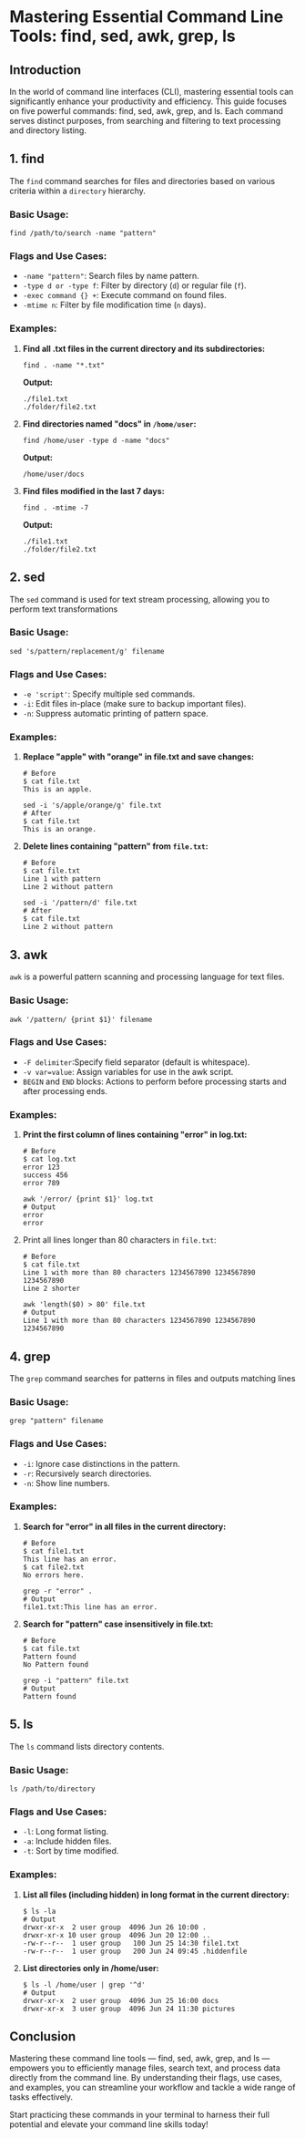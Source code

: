 # Mastering Essential Command Line Tools: find, sed, awk, grep, ls

## Introduction
In the world of command line interfaces (CLI), mastering essential tools can significantly enhance your productivity and efficiency. This guide focuses on five powerful commands: find, sed, awk, grep, and ls. Each command serves distinct purposes, from searching and filtering to text processing and directory listing.

## 1. find
The `find` command searches for files and directories based on various criteria within a `directory` hierarchy.

### Basic Usage:

```
find /path/to/search -name "pattern"
```

### Flags and Use Cases:


- `-name "pattern"`: Search files by name pattern.
- `-type d or -type f`: Filter by directory (`d`) or regular file (`f`).
- `-exec command {} +`: Execute command on found files.
- `-mtime n`: Filter by file modification time (`n` days).

### Examples:

1. **Find all .txt files in the current directory and its subdirectories:**
   ```
   find . -name "*.txt"
   ```
   **Output:**
   ```
   ./file1.txt
   ./folder/file2.txt
   ```

2. **Find directories named "docs" in `/home/user`:**
   ```
   find /home/user -type d -name "docs"
   ```
   **Output:**
   ```
   /home/user/docs
   ```
3. **Find files modified in the last 7 days:**

   ```
   find . -mtime -7
   ```
   **Output:**
   ```
   ./file1.txt
   ./folder/file2.txt
   ```

 

## 2. sed
The `sed` command is used for text stream processing, allowing you to perform text transformations

### Basic Usage:

```
sed 's/pattern/replacement/g' filename
```

### Flags and Use Cases:

- `-e 'script'`: Specify multiple sed commands.
- `-i`: Edit files in-place (make sure to backup important files).
- `-n`: Suppress automatic printing of pattern space.

### Examples:

1. **Replace "apple" with "orange" in file.txt and save changes:**

    ```
    # Before
    $ cat file.txt
    This is an apple.
    ```
    ```
    sed -i 's/apple/orange/g' file.txt
    # After
    $ cat file.txt
    This is an orange.
    ```
2. **Delete lines containing "pattern" from `file.txt`:**

    ```
    # Before
    $ cat file.txt
    Line 1 with pattern
    Line 2 without pattern
    ```
    
    ```
    sed -i '/pattern/d' file.txt
    # After
    $ cat file.txt
    Line 2 without pattern
    ```

## 3. awk
`awk` is a powerful pattern scanning and processing language for text files.

### Basic Usage:

```
awk '/pattern/ {print $1}' filename
```

### Flags and Use Cases:


- `-F delimiter`:Specify field separator (default is whitespace).
- `-v var=value`: Assign variables for use in the awk script.
- `BEGIN` and `END` blocks: Actions to perform before processing starts and after processing ends.

### Examples:

1. **Print the first column of lines containing "error" in log.txt:**
    ```
    # Before
    $ cat log.txt
    error 123
    success 456
    error 789
    ```
    ```
    awk '/error/ {print $1}' log.txt
    # Output
    error
    error
    ```
2. Print all lines longer than 80 characters in `file.txt`:
   ```
   # Before
   $ cat file.txt
   Line 1 with more than 80 characters 1234567890 1234567890 1234567890
   Line 2 shorter
   ```
   ```
   awk 'length($0) > 80' file.txt
   # Output
   Line 1 with more than 80 characters 1234567890 1234567890 1234567890
   ```

## 4. grep
The `grep` command searches for patterns in files and outputs matching lines

### Basic Usage:

```
grep "pattern" filename
```

### Flags and Use Cases:


- `-i`: Ignore case distinctions in the pattern.
- `-r`: Recursively search directories.
- `-n`: Show line numbers.


### Examples:

1. **Search for "error" in all files in the current directory:**
   ```
   # Before
   $ cat file1.txt
   This line has an error.
   $ cat file2.txt
   No errors here.
   ```
   ```
   grep -r "error" .
   # Output
   file1.txt:This line has an error.
   ```
2. **Search for "pattern" case insensitively in file.txt:**
   ```
   # Before
   $ cat file.txt
   Pattern found
   No Pattern found
   ```
   ```
   grep -i "pattern" file.txt
   # Output
   Pattern found
   ```

## 5. ls
The `ls` command lists directory contents.

### Basic Usage:

```
ls /path/to/directory
```

### Flags and Use Cases:

- `-l`: Long format listing.
- `-a`: Include hidden files.
- `-t`: Sort by time modified.


### Examples:

1. **List all files (including hidden) in long format in the current directory:**
   ```
   $ ls -la
   # Output
   drwxr-xr-x  2 user group  4096 Jun 26 10:00 .
   drwxr-xr-x 10 user group  4096 Jun 20 12:00 ..
   -rw-r--r--  1 user group   100 Jun 25 14:30 file1.txt
   -rw-r--r--  1 user group   200 Jun 24 09:45 .hiddenfile
   ```
2. **List directories only in /home/user:**
   ```
   $ ls -l /home/user | grep '^d'
   # Output
   drwxr-xr-x  2 user group  4096 Jun 25 16:00 docs
   drwxr-xr-x  3 user group  4096 Jun 24 11:30 pictures
   ```

## Conclusion
Mastering these command line tools — find, sed, awk, grep, and ls — empowers you to efficiently manage files, search text, and process data directly from the command line. By understanding their flags, use cases, and examples, you can streamline your workflow and tackle a wide range of tasks effectively.

Start practicing these commands in your terminal to harness their full potential and elevate your command line skills today!




